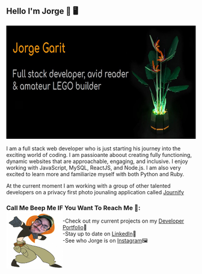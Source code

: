 ## Hello I'm Jorge 🥸 🖥️

<img src="./images/banner.jpg" alt= "banner that syays Jorge Garit - Full stack developer, avid reader, and amateur LEGO builder" width="100%" height="300">

I am a full stack web developer who is just starting his journey into the exciting world of coding. I am passioante aboout creating fully functioning, dynamic websites that are approachable, engaging, and inclusive. I enjoy working with JavaScript, MySQL, ReactJS, and Node.js. I am also very excited to learn more and familiarize myself with both Python and Ruby. 

At the current moment I am working with a group of other talented developers on a privacy first photo jounaling application called <a href="https://salty-forest-28898.herokuapp.com/login">Journify</a> 

### Call Me Beep Me IF You Want To Reach Me 📲: <img src="./images/callme.jpg" height="150" width="150" align="left"> 
-Check out my current projects on my <a href="https://jorgegarit.github.io/Portfolio/">Developer Portfolio</a>📂</br>
-Stay up to date on <a href="https://www.linkedin.com/in/jorgegarit/">LinkedIn</a>📖</br>
-See who Jorge is on <a href="https://www.instagram.com/jorge.garit/?hl=en">Instagram</a>🖼️


